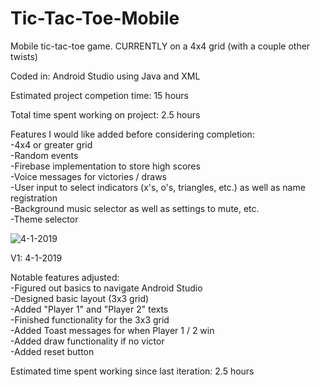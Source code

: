 # Tic-Tac-Toe-Mobile
Mobile tic-tac-toe game. CURRENTLY on a 4x4 grid (with a couple other twists)

Coded in: Android Studio using Java and XML

Estimated project competion time: 15 hours  

Total time spent working on project: 2.5 hours

Features I would like added before considering completion:  
-4x4 or greater grid  
-Random events  
-Firebase implementation to store high scores  
-Voice messages for victories / draws  
-User input to select indicators (x's, o's, triangles, etc.) as well as name registration  
-Background music selector as well as settings to mute, etc.  
-Theme selector

![4-1-2019](https://user-images.githubusercontent.com/14877762/55365788-b59a5d00-549a-11e9-8806-ab65d3d2f79f.png)

V1: 4-1-2019

Notable features adjusted:  
-Figured out basics to navigate Android Studio  
-Designed basic layout (3x3 grid)  
-Added "Player 1" and "Player 2" texts  
-Finished functionality for the 3x3 grid  
-Added Toast messages for when Player 1 / 2 win  
-Added draw functionality if no victor  
-Added reset button 

Estimated time spent working since last iteration: 2.5 hours

